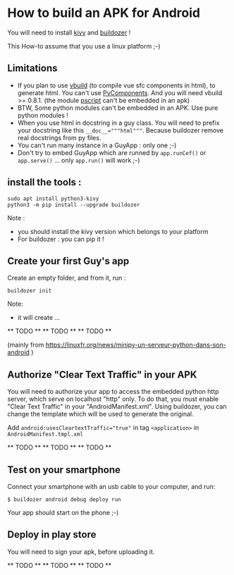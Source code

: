 # How to build an APK for Android

You will need to install [kivy](https://kivy.org/) and [buildozer](https://pypi.org/project/buildozer/) !

This How-to assume that you use a linux platform ;-)

## Limitations

- If you plan to use [vbuild](https://github.com/manatlan/vbuild) (to compile vue sfc components in html), to generate html. You can't use [PyComponents](https://github.com/manatlan/vbuild/blob/master/doc/PyComponent.md). And you will need vbuild >= 0.8.1. (the module [pscript](https://github.com/flexxui/pscript/issues/38#issuecomment-521960204) can't be embedded in an apk)
- BTW, Some python modules can't be embedded in an APK. Use pure python modules !
- When you use html in docstring in a guy class. You will need to prefix your docstring like this `__doc__="""html"""`. Because buildozer remove real docstrings from py files.
- You can't run many instance in a GuyApp : only one ;-)
- Don't try to embed GuyApp which are runned by `app.runCef()` or `app.serve()` ... only `app.run()` will work ;-)

## install the tools :

```
sudo apt install python3-kivy
python3 -m pip install --upgrade buildozer
```
Note :

 - you should install the kivy version which belongs to your platform
 - For buildozer : you can pip it !

## Create your first Guy's app

Create an empty folder, and from it, run :

```
buildozer init
```

Note:

 - it will create ...

** TODO **
** TODO **
** TODO **

(mainly from https://linuxfr.org/news/minipy-un-serveur-python-dans-son-android )


## Authorize "Clear Text Traffic" in your APK
You will need to authorize your app to access the embedded python http server, which serve on localhost "http" only. To do that, you must enable "Clear Text Traffic" in your "AndroidManifest.xml". Using buildozer, you can change the template which will be used to generate the original.

Add `android:usesCleartextTraffic="true"` in tag `<application>` in `AndroidManifest.tmpl.xml`

** TODO **
** TODO **
** TODO **

## Test on your smartphone

Connect your smartphone with an usb cable to your computer, and run:

    $ buildozer android debug deploy run

Your app should start on the phone ;-)

## Deploy in play store

You will need to sign your apk, before uploading it.

** TODO **
** TODO **
** TODO **
